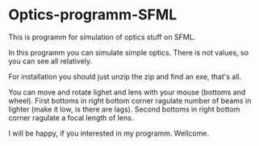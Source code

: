 # Optics-programm-SFML
This is programm for simulation of optics stuff on SFML.

In this programm you can simulate simple optics. There is not values, so you can see all relatively.

For installation you should just unzip the zip and find an exe, that's all.

You can move and rotate lighet and lens with your mouse (bottoms and wheel). First bottoms in right bottom corner ragulate number of beams in lighter (make it low, is there are lags). Second bottoms in right bottom corner ragulate a focal length of lens.

I will be happy, if you interested in my programm. Wellcome.
